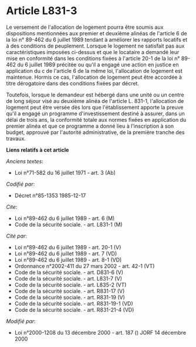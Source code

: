 # Article L831-3

Le versement de l'allocation de logement pourra être soumis aux dispositions mentionnées aux premier et deuxième alinéas de
l'article 6 de la loi n° 89-462 du 6 juillet 1989 tendant à améliorer les rapports locatifs et à des conditions de
peuplement. Lorsque le logement ne satisfait pas aux caractéristiques imposées ci-dessus et que le locataire a demandé leur
mise en conformité dans les conditions fixées à l'article 20-1 de la loi n° 89-462 du 6 juillet 1989 précitée ou qu'il a
engagé une action en justice en application du c de l'article 6 de la même loi, l'allocation de logement est maintenue.
Hormis ce cas, l'allocation de logement peut être accordée à titre dérogatoire dans des conditions fixées par décret.

Toutefois, lorsque le demandeur est hébergé dans une unité ou un centre de long séjour visé au deuxième alinéa de l'article
L. 831-1, l'allocation de logement peut être versée dès lors que l'établissement apporte la preuve qu'il a engagé un
programme d'investissement destiné à assurer, dans un délai de trois ans, la conformité totale aux normes fixées en
application du premier alinéa et que ce programme a donné lieu à l'inscription à son budget, approuvé par l'autorité
administrative, de la première tranche des travaux.

**Liens relatifs à cet article**

_Anciens textes_:

  - Loi n°71-582 du 16 juillet 1971 - art. 3 (Ab)

_Codifié par_:

  - Décret n°85-1353 1985-12-17

_Cite_:

  - Loi n°89-462 du 6 juillet 1989 - art. 6 (M)
  - Code de la sécurité sociale. - art. L831-1 (M)

_Cité par_:

  - Loi n°89-462 du 6 juillet 1989 - art. 20-1 (V)
  - Loi n°89-462 du 6 juillet 1989 - art. 7 (VD)
  - Loi n°89-462 du 6 juillet 1989 - art. 8-1 (VD)
  - Ordonnance n°2002-411 du 27 mars 2002 - art. 42-1 (VT)
  - Code de la sécurité sociale. - art. D831-6 (V)
  - Code de la sécurité sociale. - art. L831-7 (V)
  - Code de la sécurité sociale. - art. L835-2 (VT)
  - Code de la sécurité sociale. - art. R831-17 (V)
  - Code de la sécurité sociale. - art. R831-19 (V)
  - Code de la sécurité sociale. - art. R831-19-1 (VD)
  - Code de la sécurité sociale. - art. R831-21-4 (VD)

_Modifié par_:

  - Loi n°2000-1208 du 13 décembre 2000 - art. 187 () JORF 14 décembre 2000
